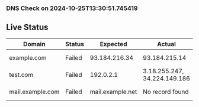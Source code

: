 
### DNS Check on 2024-10-25T13:30:51.745419

## Live Status

| Domain           | Status     | Expected         | Actual           | Timestamp              |
|------------------|------------|------------------|------------------|------------------------|
| example.com | Failed | 93.184.216.34 | 93.184.215.14 | 2024-10-25 13:30:51.605665 |
| test.com | Failed | 192.0.2.1 | 3.18.255.247, 34.224.149.186 | 2024-10-25 13:30:51.701811 |
| mail.example.com | Failed | mail.example.net | No record found | 2024-10-25 13:30:51.744809 |
